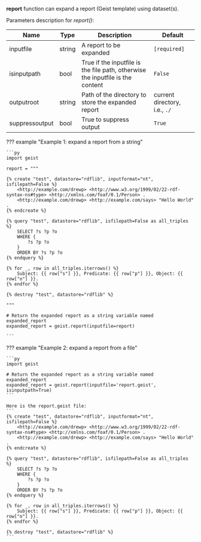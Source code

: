 **report** function can expand a report (Geist template) using dataset(s).

Parameters description for *report()*:

|Name           |Type    |Description                | Default   |
|-------------- |------- |-------------------------- |---------- |
|inputfile      |string  |A report to be expanded    |`[required]` |
|isinputpath    |bool    |True if the inputfile is the file path, otherwise the inputfile is the content | `False` |
|outputroot     |string  |Path of the directory to store the expanded report | current directory, i.e., `./` |
|suppressoutput |bool    |True to suppress output    | `True`    |

??? example "Example 1: expand a report from a string"

    ```py
    import geist

    report = """

    {% create "test", datastore="rdflib", inputformat="nt", isfilepath=False %}
        <http://example.com/drewp> <http://www.w3.org/1999/02/22-rdf-syntax-ns#type> <http://xmlns.com/foaf/0.1/Person> .
        <http://example.com/drewp> <http://example.com/says> "Hello World" .
    {% endcreate %}

    {% query "test", datastore="rdflib", isfilepath=False as all_triples %}
        SELECT ?s ?p ?o
        WHERE {
            ?s ?p ?o
        }
        ORDER BY ?s ?p ?o
    {% endquery %}

    {% for _, row in all_triples.iterrows() %}
        Subject: {{ row["s"] }}, Predicate: {{ row["p"] }}, Object: {{ row["o"] }}.
    {% endfor %}

    {% destroy "test", datastore="rdflib" %}

    """

    # Return the expanded report as a string variable named expanded_report
    expanded_report = geist.report(inputfile=report)

    ```

??? example "Example 2: expand a report from a file"

    ```py
    import geist
    
    # Return the expanded report as a string variable named expanded_report
    expanded_report = geist.report(inputfile='report.geist', isinputpath=True)
    ```

    Here is the report.geist file:
    ```
    {% create "test", datastore="rdflib", inputformat="nt", isfilepath=False %}
        <http://example.com/drewp> <http://www.w3.org/1999/02/22-rdf-syntax-ns#type> <http://xmlns.com/foaf/0.1/Person> .
        <http://example.com/drewp> <http://example.com/says> "Hello World" .
    {% endcreate %}

    {% query "test", datastore="rdflib", isfilepath=False as all_triples %}
        SELECT ?s ?p ?o
        WHERE {
            ?s ?p ?o
        }
        ORDER BY ?s ?p ?o
    {% endquery %}

    {% for _, row in all_triples.iterrows() %}
        Subject: {{ row["s"] }}, Predicate: {{ row["p"] }}, Object: {{ row["o"] }}.
    {% endfor %}

    {% destroy "test", datastore="rdflib" %}
    ```